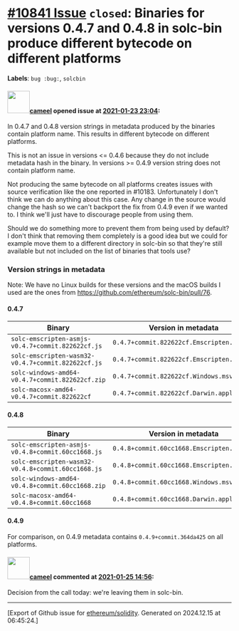 # [\#10841 Issue](https://github.com/ethereum/solidity/issues/10841) `closed`: Binaries for versions  0.4.7 and 0.4.8 in solc-bin produce different bytecode on different platforms
**Labels**: `bug :bug:`, `solcbin`


#### <img src="https://avatars.githubusercontent.com/u/137030?v=4" width="50">[cameel](https://github.com/cameel) opened issue at [2021-01-23 23:04](https://github.com/ethereum/solidity/issues/10841):

In 0.4.7 and 0.4.8 version strings in metadata produced by the binaries contain platform name. This results in different bytecode on different platforms.

This is not an issue in versions <= 0.4.6 because they do not include metadata hash in the binary. In versions >= 0.4.9 version string does not contain platform name.

Not producing the same bytecode on all platforms creates issues with source verification like the one reported in #10183. Unfortunately I don't think we can do anything about this case. Any change in the source would change the hash so we can't backport the fix from 0.4.9 even if we wanted to. I think we'll just have to discourage people from using them.

Should we do something more to prevent them from being used by default? I don't think that removing them completely is a good idea but we could for example move them to a different directory in solc-bin so that they're still available but not included on the list of binaries that tools use?

### Version strings in metadata
Note: We have no Linux builds for these versions and the macOS builds I used are the ones from https://github.com/ethereum/solc-bin/pull/76.

#### 0.4.7
| Binary                                             | Version in metadata                       |
|----------------------------------------------------|-------------------------------------------|
| `solc-emscripten-asmjs-v0.4.7+commit.822622cf.js`  | `0.4.7+commit.822622cf.Emscripten.clang`  |
| `solc-emscripten-wasm32-v0.4.7+commit.822622cf.js` | `0.4.7+commit.822622cf.Emscripten.clang`  |
| `solc-windows-amd64-v0.4.7+commit.822622cf.zip`    | `0.4.7+commit.822622cf.Windows.msvc`      |
| `solc-macosx-amd64-v0.4.7+commit.822622cf`         | `0.4.7+commit.822622cf.Darwin.appleclang` |

#### 0.4.8
| Binary                                             | Version in metadata                       |
|----------------------------------------------------|-------------------------------------------|
| `solc-emscripten-asmjs-v0.4.8+commit.60cc1668.js`  | `0.4.8+commit.60cc1668.Emscripten.clang`  |
| `solc-emscripten-wasm32-v0.4.8+commit.60cc1668.js` | `0.4.8+commit.60cc1668.Emscripten.clang`  |
| `solc-windows-amd64-v0.4.8+commit.60cc1668.zip`    | `0.4.8+commit.60cc1668.Windows.msvc`      |
| `solc-macosx-amd64-v0.4.8+commit.60cc1668`         | `0.4.8+commit.60cc1668.Darwin.appleclang` |

#### 0.4.9
For comparison, on 0.4.9 metadata contains `0.4.9+commit.364da425` on all platforms.

#### <img src="https://avatars.githubusercontent.com/u/137030?v=4" width="50">[cameel](https://github.com/cameel) commented at [2021-01-25 14:56](https://github.com/ethereum/solidity/issues/10841#issuecomment-766872752):

Decision from the call today: we're leaving them in solc-bin.


-------------------------------------------------------------------------------



[Export of Github issue for [ethereum/solidity](https://github.com/ethereum/solidity). Generated on 2024.12.15 at 06:45:24.]
